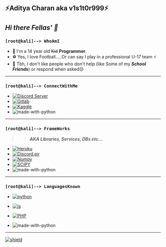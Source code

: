 ## ⚡**Aditya Charan aka v1s1t0r999**⚡
## _Hi there Fellas' 👋_


### `[root@kali]--> WhoAmI`

- 🐣 I'm a 14 year old ~~Kid~~ **Programmer**.
- ⚽ Yes, I love Football.....Or can say I play in a professional U-17 team ⚡
- 👯 Tbh, I don't like people who don't help (like Some of my _**School Friends**_) or respond when asked😒

---

### `[root@kali]--> ConnectWithMe`
   - [![Discord Server](https://img.shields.io/discord/819085006978023475.svg?label=%20&labelColor=555656&logo=Discord&colorB=7289da&style=for-the-badge)](https://discord.gg/5FtvrR3ryG)
   - [![Gitlab](https://img.shields.io/badge/-GITLAB%20PROFILE-blue.svg?logoColor=999999&style=for-the-badge&labelColor=632607&logo=gitlab&color=de4a00)](https://www.python.org/)
   - [![Kaggle](https://img.shields.io/badge/-KAGGLE%20PROFILE-blue.svg?logoColor=999999&style=for-the-badge&labelColor=245F62&logo=kaggle&color=134e91)](https://kaggle.com/adityacharan)
- ![made-with-python](https://img.shields.io/badge/More%20Shields-Later-blue.svg?logoColor=2e2c2c&style=for-the-badge&labelColor=111111&color=000000)
 
---

### `[root@kali]--> FrameWorks`
>> ***AKA Libraries, Services, DBs etc...***
- [![Heroku](https://img.shields.io/badge/-HEROKU-blue.svg?labelColor=290629&logo=heroku&&colorB=850b85&style=for-the-badge)](https://heroku.com/)
- [![Discord.py](https://img.shields.io/badge/-Discord.py-blue.svg?labelColor=1e253b&logo=discord&&colorB=5e73b8&style=for-the-badge)](https://discordpy.readthedocs.io/en/stable/api.html)
- [![Numpy](https://img.shields.io/badge/-Numpy-blue.svg?labelColor=7d7a32&logo=numpy&&colorB=b8775e&style=for-the-badge)](https://numpy.org)
- [![SCIPY](https://img.shields.io/badge/-scipy-blue.svg?labelColor=244e54&logo=scipy&&colorB=104a1b&style=for-the-badge)](https://scipy.org/)
- ![made-with-python](https://img.shields.io/badge/More%20Shields-Later-blue.svg?logoColor=2e2c2c&style=for-the-badge&labelColor=111111&color=000000)

---

### `[root@kali]--> LanguagesKnown`
- [![python](https://img.shields.io/badge/%20-PYTHON%20-blue.svg?logoColor=009999&style=for-the-badge&labelColor=020240&logo=python&color=00009F)](https://www.python.org/)    

- [![js](https://img.shields.io/badge/%20-JavaScript%20-blue.svg?logoColor=009999&style=for-the-badge&labelColor=876a27&logo=javascript&color=e6bc4c)](https://www.javascript.com/)    

- [![PHP](https://img.shields.io/badge/-PHP%20-blue.svg?style=for-the-badge&labelColor=050824&logo=php&color=131636)](https://www.php.net/)    

- ![made-with-python](https://img.shields.io/badge/More%20Shields-Later-blue.svg?logoColor=2e2c2c&style=for-the-badge&labelColor=111111&color=000000)
 
---

[![shield](https://discord.com/api/guilds/819085006978023475/embed.png?style=banner4)](https://discord.com/invite/HDekbApT4P) 
